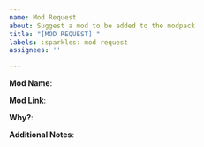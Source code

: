 ```yaml
---
name: Mod Request
about: Suggest a mod to be added to the modpack
title: "[MOD REQUEST] "
labels: :sparkles: mod request
assignees: ''

---
```


**Mod Name**:
<!-- Name of the mod you're suggesting -->

**Mod Link**:
<!-- A link to where the mod can be downloaded or more information can be found -->

**Why?**:
<!-- Explain why you think this mod should be included in the modpack -->

**Additional Notes**:
<!-- Any additional notes or comments -->